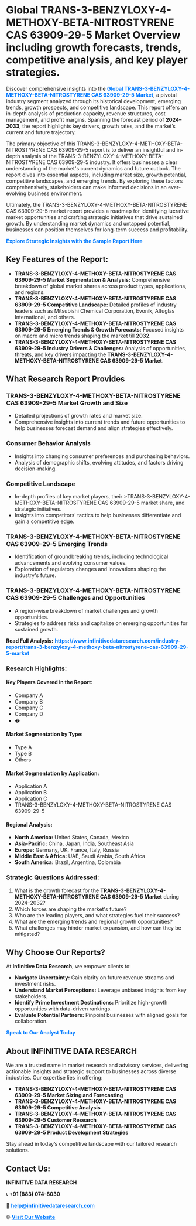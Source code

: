 <h1>Global TRANS-3-BENZYLOXY-4-METHOXY-BETA-NITROSTYRENE CAS 63909-29-5 Market Overview including growth forecasts, trends, competitive analysis, and key player strategies.</h1>
<p>
Discover comprehensive insights into the 
<a href="https://www.infinitivedataresearch.com/industry-report/trans-3-benzyloxy-4-methoxy-beta-nitrostyrene-cas-63909-29-5-market" rel="dofollow" style="color: #007BFF; text-decoration: none;"><strong>Global TRANS-3-BENZYLOXY-4-METHOXY-BETA-NITROSTYRENE CAS 63909-29-5 Market</strong></a>, a pivotal industry segment analyzed through its historical development, emerging trends, growth prospects, and competitive landscape. This report offers an in-depth analysis of production capacity, revenue structures, cost management, and profit margins. Spanning the forecast period of <strong>2024–2033</strong>, the report highlights key drivers, growth rates, and the market’s current and future trajectory.
</p>
<p>
The primary objective of this TRANS-3-BENZYLOXY-4-METHOXY-BETA-NITROSTYRENE CAS 63909-29-5 report is to deliver an insightful and in-depth analysis of the TRANS-3-BENZYLOXY-4-METHOXY-BETA-NITROSTYRENE CAS 63909-29-5 industry. It offers businesses a clear understanding of the market's current dynamics and future outlook. The report dives into essential aspects, including market size, growth potential, competitive landscapes, and emerging trends. By exploring these factors comprehensively, stakeholders can make informed decisions in an ever-evolving business environment.
</p>
<p>
Ultimately, the TRANS-3-BENZYLOXY-4-METHOXY-BETA-NITROSTYRENE CAS 63909-29-5 market report provides a roadmap for identifying lucrative market opportunities and crafting strategic initiatives that drive sustained growth. By understanding market dynamics and untapped potential, businesses can position themselves for long-term success and profitability.
</p>
<p>
<a href="https://www.infinitivedataresearch.com/request-sample/reportId=107516" style="color: #007BFF; text-decoration: none;"><strong>Explore Strategic Insights with the Sample Report Here</strong></a>
</p>

<h2>Key Features of the Report:</h2>
<ul>
<li><strong>TRANS-3-BENZYLOXY-4-METHOXY-BETA-NITROSTYRENE CAS 63909-29-5 Market Segmentation & Analysis:</strong> Comprehensive breakdown of global market shares across product types, applications, and regions.</li>
<li><strong>TRANS-3-BENZYLOXY-4-METHOXY-BETA-NITROSTYRENE CAS 63909-29-5 Competitive Landscape:</strong> Detailed profiles of industry leaders such as Mitsubishi Chemical Corporation, Evonik, Altuglas International, and others.</li>
<li><strong>TRANS-3-BENZYLOXY-4-METHOXY-BETA-NITROSTYRENE CAS 63909-29-5 Emerging Trends & Growth Forecasts:</strong> Focused insights on macro and micro trends shaping the market till <strong>2032</strong>.</li>
<li><strong>TRANS-3-BENZYLOXY-4-METHOXY-BETA-NITROSTYRENE CAS 63909-29-5 Industry Drivers & Challenges:</strong> Analysis of opportunities, threats, and key drivers impacting the <strong>TRANS-3-BENZYLOXY-4-METHOXY-BETA-NITROSTYRENE CAS 63909-29-5 Market</strong>.</li>
</ul>

<h2>What Research Report Provides</h2>
<h3>TRANS-3-BENZYLOXY-4-METHOXY-BETA-NITROSTYRENE CAS 63909-29-5 Market Growth and Size</h3>
<ul>
<li>Detailed projections of growth rates and market size.</li>
<li>Comprehensive insights into current trends and future opportunities to help businesses forecast demand and align strategies effectively.</li>
</ul>

<h3>Consumer Behavior Analysis</h3>
<ul>
<li>Insights into changing consumer preferences and purchasing behaviors.</li>
<li>Analysis of demographic shifts, evolving attitudes, and factors driving decision-making.</li>
</ul>

<h3>Competitive Landscape</h3>
<ul>
<li>In-depth profiles of key market players, their >TRANS-3-BENZYLOXY-4-METHOXY-BETA-NITROSTYRENE CAS 63909-29-5 market share, and strategic initiatives.</li>
<li>Insights into competitors' tactics to help businesses differentiate and gain a competitive edge.</li>
</ul>

<h3>TRANS-3-BENZYLOXY-4-METHOXY-BETA-NITROSTYRENE CAS 63909-29-5 Emerging Trends</h3>
<ul>
<li>Identification of groundbreaking trends, including technological advancements and evolving consumer values.</li>
<li>Exploration of regulatory changes and innovations shaping the industry's future.</li>
</ul>

<h3>TRANS-3-BENZYLOXY-4-METHOXY-BETA-NITROSTYRENE CAS 63909-29-5 Challenges and Opportunities</h3>
<ul>
<li>A region-wise breakdown of market challenges and growth opportunities.</li>
<li>Strategies to address risks and capitalize on emerging opportunities for sustained growth.</li>
</ul>
<p><strong>Read Full Analysis:</strong> <a href="https://www.infinitivedataresearch.com/industry-report/trans-3-benzyloxy-4-methoxy-beta-nitrostyrene-cas-63909-29-5-market" rel="dofollow" style="color: #007BFF; text-decoration: none;"><strong>https://www.infinitivedataresearch.com/industry-report/trans-3-benzyloxy-4-methoxy-beta-nitrostyrene-cas-63909-29-5-market</strong></a></p>
<h3>Research Highlights:</h3>
<h4>Key Players Covered in the Report:</h4>
<ul><li>Company A</li><li>Company B</li><li>Company C</li><li>Company D</li><li>�</li></ul>
<h4>Market Segmentation by Type:</h4>
<ul><li>Type A</li><li>Type B</li><li>Others</li></ul>
<h4>Market Segmentation by Application:</h4>
<ul><li>Application A</li><li>Application B</li><li>Application C</li><li>TRANS-3-BENZYLOXY-4-METHOXY-BETA-NITROSTYRENE CAS 63909-29-5</li></ul>

<h4>Regional Analysis:</h4>
<ul>
<li><strong>North America:</strong> United States, Canada, Mexico</li>
<li><strong>Asia-Pacific:</strong> China, Japan, India, Southeast Asia</li>
<li><strong>Europe:</strong> Germany, UK, France, Italy, Russia</li>
<li><strong>Middle East & Africa:</strong> UAE, Saudi Arabia, South Africa</li>
<li><strong>South America:</strong> Brazil, Argentina, Colombia</li>
</ul>

<h3>Strategic Questions Addressed:</h3>
<ol>
<li>What is the growth forecast for the <strong>TRANS-3-BENZYLOXY-4-METHOXY-BETA-NITROSTYRENE CAS 63909-29-5 Market</strong> during 2024–2032?</li>
<li>Which forces are shaping the market's future?</li>
<li>Who are the leading players, and what strategies fuel their success?</li>
<li>What are the emerging trends and regional growth opportunities?</li>
<li>What challenges may hinder market expansion, and how can they be mitigated?</li>
</ol>

<h2>Why Choose Our Reports?</h2>
<p>At <strong>Infinitive Data Research</strong>, we empower clients to:</p>
<ul>
<li><strong>Navigate Uncertainty:</strong> Gain clarity on future revenue streams and investment risks.</li>
<li><strong>Understand Market Perceptions:</strong> Leverage unbiased insights from key stakeholders.</li>
<li><strong>Identify Prime Investment Destinations:</strong> Prioritize high-growth opportunities with data-driven rankings.</li>
<li><strong>Evaluate Potential Partners:</strong> Pinpoint businesses with aligned goals for collaboration.</li>
</ul>
<p><a href="https://www.infinitivedataresearch.com/industry-report/trans-3-benzyloxy-4-methoxy-beta-nitrostyrene-cas-63909-29-5-market" rel="dofollow" style="color: #007BFF; text-decoration: none;"><strong>Speak to Our Analyst Today</strong></a></p>

<h2>About INFINITIVE DATA RESEARCH</h2>
<p>We are a trusted name in market research and advisory services, delivering actionable insights and strategic support to businesses across diverse industries. Our expertise lies in offering:</p>
<ul>
<li><strong>TRANS-3-BENZYLOXY-4-METHOXY-BETA-NITROSTYRENE CAS 63909-29-5 Market Sizing and Forecasting</strong></li>
<li><strong>TRANS-3-BENZYLOXY-4-METHOXY-BETA-NITROSTYRENE CAS 63909-29-5 Competitive Analysis</strong></li>
<li><strong>TRANS-3-BENZYLOXY-4-METHOXY-BETA-NITROSTYRENE CAS 63909-29-5 Customer Research</strong></li>
<li><strong>TRANS-3-BENZYLOXY-4-METHOXY-BETA-NITROSTYRENE CAS 63909-29-5 Product Development Strategies</strong></li>
</ul>
<p>Stay ahead in today’s competitive landscape with our tailored research solutions.</p>

<h2>Contact Us:</h2>
<p><strong>INFINITIVE DATA RESEARCH</strong></p>
<p>📞 <strong>+91 (883) 074-8030</strong></p>
<p>📧 <strong><a href="mailto:help@infinitivedataresearch.com" style="color: #007BFF;">help@infinitivedataresearch.com</a></strong></p>
<p>🌐 <strong><a href="https://www.infinitivedataresearch.com" rel="dofollow" style="color: #007BFF;">Visit Our Website</a></strong></p>